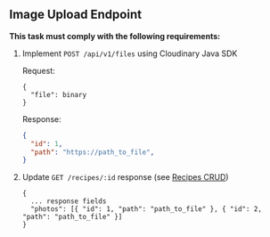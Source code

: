 ## Image Upload Endpoint

**This task must comply with the following requirements:** <br>

1. Implement `POST /api/v1/files` using Cloudinary Java SDK <br>

    Request:
    ```
    {
      "file": binary
    }
    ```

    Response:
    ```json
    {
      "id": 1,
      "path": "https://path_to_file",
    }
    ```
   
2. Update `GET /recipes/:id` response (see [Recipes CRUD](recipes-crud.md))
    ```
    {
      ... response fields
      "photos": [{ "id": 1, "path": "path_to_file" }, { "id": 2, "path": "path_to_file" }]
    }
    ```
